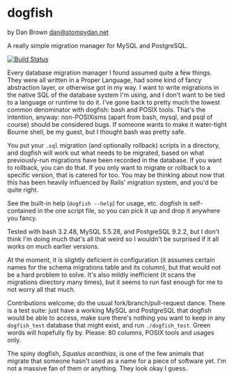 # dogfish

by Dan Brown <dan@stompydan.net>

A really simple migration manager for MySQL and PostgreSQL.

[![Build Status](https://travis-ci.org/dwb/dogfish.svg?branch=master)](https://travis-ci.org/dwb/dogfish)

Every database migration manager I found assumed quite a few things. They were all written in a Proper Language, had some kind of fancy abstraction layer, or otherwise got in my way. I want to write migrations in the native SQL of the database system I'm using, and I don't want to be tied to a language or runtime to do it. I've gone back to pretty much the lowest common denominator with dogfish: bash and POSIX tools. That's the intention, anyway: non-POSIXisms (apart from bash, mysql, and psql of course) should be considered bugs. If someone wants to make it water-tight Bourne shell, be my guest, but I thought bash was pretty safe.

You put your `.sql` migration (and optionally rollback) scripts in a directory, and dogfish will work out what needs to be migrated, based on what previously-run migrations have been recorded in the database. If you want to rollback, you can do that. If you only want to migrate or rollback to a specific version, that is catered for too. You may be thinking about now that this has been heavily influenced by Rails' migration system, and you'd be quite right.

See the built-in help (`dogfish --help`) for usage, etc. dogfish is self-contained in the one script file, so you can pick it up and drop it anywhere you fancy.

Tested with bash 3.2.48, MySQL 5.5.28, and PostgreSQL 9.2.2, but I don't think I'm doing much that's all that weird so I wouldn't be surprised if it all works on much earlier versions.

At the moment, it is slightly deficient in configuration (it assumes certain names for the schema migrations table and its column), but that would not be a hard problem to solve. It's also mildly inefficient (it scans the migrations directory many times), but it seems to run fast enough for me to not worry all that much.

Contributions welcome; do the usual fork/branch/pull-request dance. There is a test suite: just have a working MySQL and PostgreSQL that dogfish would be able to access, make sure there's nothing you want to keep in any `dogfish_test` database that might exist, and run `./dogfish_test`. Green words will hopefully fly by. Please: 80 columns, POSIX tools and usages only.

The spiny dogfish, _Squalus acanthias_, is one of the few animals that migrate
that someone hasn't used as a name for a piece of software yet. I'm not a
massive fan of them or anything. They look okay I guess.

